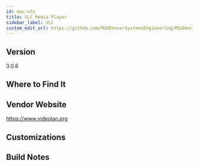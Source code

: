 ```yaml
---
id: mac-vlc
title: VLC Media Player
sidebar_label: VLC
custom_edit_url: https://github.com/MSUDenverSystemsEngineering/MSUDenverSystemsEngineering.github.io/edit/source/docs/software-mac-vlc.md
---
```


## Version
3.0.6

## Where to Find It

## Vendor Website
https://www.videolan.org

## Customizations

## Build Notes
